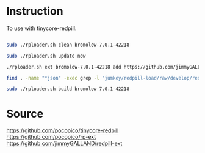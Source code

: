 # Instruction

To use with tinycore-redpill:

```bash

sudo ./rploader.sh clean bromolow-7.0.1-42218

sudo ./rploader.sh update now

./rploader.sh ext bromolow-7.0.1-42218 add https://github.com/jimmyGALLAND/redpill-ext/raw/master/acpid/rpext-index.json

find . -name "*json" -exec grep -l "jumkey/redpill-load/raw/develop/redpill-virtio" {} \; | xargs -I {} sed -i "s/jumkey\/redpill-load\/raw\/develop\/redpill-virtio/uxora-com\/rpext\/raw\/master\/virtio_9p/g" {}

sudo ./rploader.sh build bromolow-7.0.1-42218

```



# Source
https://github.com/pocopico/tinycore-redpill
https://github.com/pocopico/rp-ext
https://github.com/jimmyGALLAND/redpill-ext
